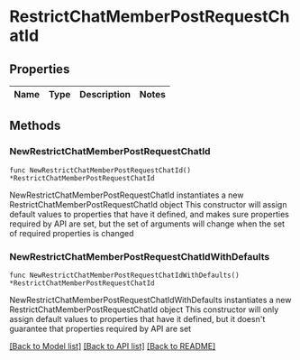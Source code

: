 # RestrictChatMemberPostRequestChatId

## Properties

Name | Type | Description | Notes
------------ | ------------- | ------------- | -------------

## Methods

### NewRestrictChatMemberPostRequestChatId

`func NewRestrictChatMemberPostRequestChatId() *RestrictChatMemberPostRequestChatId`

NewRestrictChatMemberPostRequestChatId instantiates a new RestrictChatMemberPostRequestChatId object
This constructor will assign default values to properties that have it defined,
and makes sure properties required by API are set, but the set of arguments
will change when the set of required properties is changed

### NewRestrictChatMemberPostRequestChatIdWithDefaults

`func NewRestrictChatMemberPostRequestChatIdWithDefaults() *RestrictChatMemberPostRequestChatId`

NewRestrictChatMemberPostRequestChatIdWithDefaults instantiates a new RestrictChatMemberPostRequestChatId object
This constructor will only assign default values to properties that have it defined,
but it doesn't guarantee that properties required by API are set


[[Back to Model list]](../README.md#documentation-for-models) [[Back to API list]](../README.md#documentation-for-api-endpoints) [[Back to README]](../README.md)


